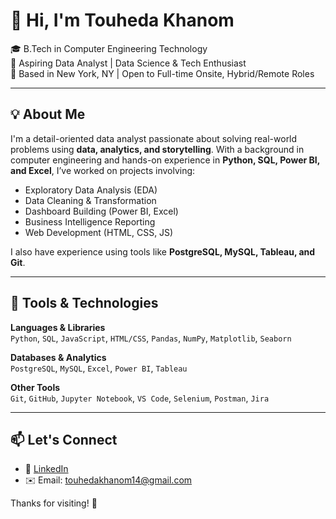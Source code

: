 # 👋 Hi, I'm Touheda Khanom

🎓 B.Tech in Computer Engineering Technology  
💼 Aspiring Data Analyst | Data Science & Tech Enthusiast  
📍 Based in New York, NY | Open to Full-time Onsite, Hybrid/Remote Roles

---

## 💡 About Me

I'm a detail-oriented data analyst passionate about solving real-world problems using **data, analytics, and storytelling**. With a background in computer engineering and hands-on experience in **Python, SQL, Power BI, and Excel**, I’ve worked on projects involving:

- Exploratory Data Analysis (EDA)
- Data Cleaning & Transformation
- Dashboard Building (Power BI, Excel)
- Business Intelligence Reporting
- Web Development (HTML, CSS, JS)

I also have experience using tools like **PostgreSQL, MySQL, Tableau, and Git**.

---

## 🧰 Tools & Technologies

**Languages & Libraries**  
`Python`, `SQL`, `JavaScript`, `HTML/CSS`, `Pandas`, `NumPy`, `Matplotlib`, `Seaborn`

**Databases & Analytics**  
`PostgreSQL`, `MySQL`, `Excel`, `Power BI`, `Tableau`

**Other Tools**  
`Git`, `GitHub`, `Jupyter Notebook`, `VS Code`, `Selenium`, `Postman`, `Jira`

---

## 📫 Let's Connect

- 🔗 [LinkedIn](https://www.linkedin.com/in/-touheda-khanom-citytech/)
- ✉️ Email: touhedakhanom14@gmail.com 

Thanks for visiting! 🙌
